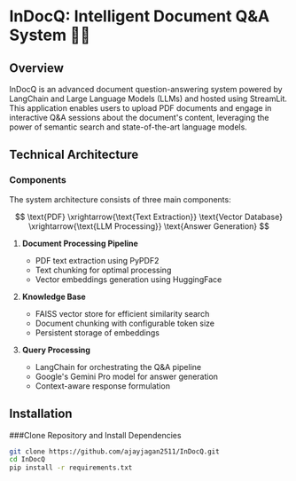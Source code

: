 # InDocQ: Intelligent Document Q&A System 🦜🔗

## Overview

InDocQ is an advanced document question-answering system powered by LangChain and Large Language Models (LLMs) and hosted using StreamLit. This application enables users to upload PDF documents and engage in interactive Q&A sessions about the document's content, leveraging the power of semantic search and state-of-the-art language models.

## Technical Architecture

### Components

The system architecture consists of three main components:

$$
\text{PDF} \xrightarrow{\text{Text Extraction}} \text{Vector Database} \xrightarrow{\text{LLM Processing}} \text{Answer Generation}
$$

1. **Document Processing Pipeline**
   - PDF text extraction using PyPDF2
   - Text chunking for optimal processing
   - Vector embeddings generation using HuggingFace

2. **Knowledge Base**
   - FAISS vector store for efficient similarity search
   - Document chunking with configurable token size
   - Persistent storage of embeddings

3. **Query Processing**
   - LangChain for orchestrating the Q&A pipeline
   - Google's Gemini Pro model for answer generation
   - Context-aware response formulation

## Installation

###Clone Repository and Install Dependencies

```bash
git clone https://github.com/ajayjagan2511/InDocQ.git
cd InDocQ
pip install -r requirements.txt
```
